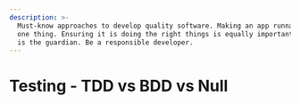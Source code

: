 ```yaml
---
description: >-
  Must-know approaches to develop quality software. Making an app runnable is
  one thing. Ensuring it is doing the right things is equally important. Testing
  is the guardian. Be a responsible developer.
---
```


# Testing - TDD vs BDD vs Null

